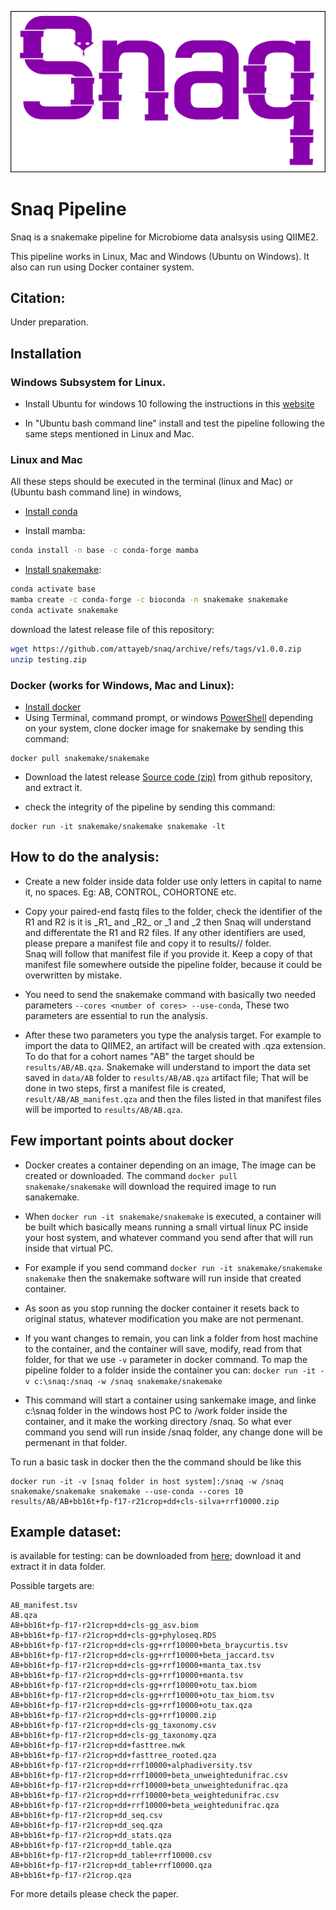 <p align="center">
<img src="logo_snaq.png">
</p>

# Snaq Pipeline

Snaq is a snakemake pipeline for Microbiome data analsysis using QIIME2.

This pipeline works in Linux, Mac and Windows (Ubuntu on Windows). It also can run using Docker container system.

## Citation:
Under preparation.

## Installation

### Windows Subsystem for Linux.

* Install Ubuntu for windows 10 following the instructions in this [website](https://ubuntu.com/tutorials/ubuntu-on-windows#1-overview) 

* In "Ubuntu bash command line" install and test the pipeline following the same steps mentioned in Linux and Mac.

### Linux and Mac

All these steps should be executed in the terminal (linux and Mac) or (Ubuntu bash command line) in windows, 

* [Install conda](https://docs.conda.io/projects/conda/en/latest/user-guide/install/linux.html)

* Install mamba:
```bash
conda install -n base -c conda-forge mamba
```
* [Install snakemake](https://snakemake.readthedocs.io/en/stable/getting_started/installation.html):

```bash
conda activate base
mamba create -c conda-forge -c bioconda -n snakemake snakemake
conda activate snakemake
```
download the latest release file of this repository:
```bash
wget https://github.com/attayeb/snaq/archive/refs/tags/v1.0.0.zip
unzip testing.zip
```

### Docker (works for Windows, Mac and Linux):
* [Install docker](https://docs.docker.com/get-docker/)
* Using Terminal, command prompt, or windows [PowerShell](https://en.wikipedia.org/wiki/PowerShell) depending on your system, clone docker image for snakemake by sending this command:
```
docker pull snakemake/snakemake
```
* Download the latest release [Source code (zip)](https://github.com/attayeb/snaq/archive/refs/tags/v1.0.0.zip) from github repository, and extract it.

* check the integrity of the pipeline by sending this command:
```
docker run -it snakemake/snakemake snakemake -lt
```

## How to do the analysis:


* Create a new folder inside data folder use only letters in capital to name it, no spaces. Eg: AB, CONTROL, COHORTONE etc.


* Copy your paired-end fastq files to the folder, check the identifier of the R1 and R2 is it is \_R1\_ and \_R2\_ or _1 and _2 then Snaq will understand and differentate the R1 and R2 files. If any other identifiers are used, please prepare a manifest file and copy it to results/<DATASET>/ folder.\
Snaq will follow that manifest file if you provide it. Keep a copy of that manifest file somewhere outside the pipeline folder, because it could be overwritten by mistake.
* You need to send the snakemake command with basically two needed parameters ```--cores <number of cores> --use-conda```, These two parameters are essential to run the analysis.
* After these two parameters you type the analysis target. For example to import the data to QIIME2, an artifact will be created with .qza extension. To do that for a cohort names "AB" the target should be ```results/AB/AB.qza```. Snakemake will understand to import the data set saved in ```data/AB``` folder to ```results/AB/AB.qza``` artifact file; That will be done in two steps, first a manifest file is created, ```result/AB/AB_manifest.qza``` and then the files listed in that manifest files will be imported to ```results/AB/AB.qza```.

## Few important points about docker
* Docker creates a container depending on an image, The image can be created or downloaded. The command ```docker pull snakemake/snakemake``` will download the required image to run sanakemake.
* When ```docker run -it snakemake/snakemake``` is executed, a container will be built which basically means running a small virtual linux PC inside your host system, and whatever command you send after that will run inside that virtual PC.
* For example if you send command ```docker run -it snakemake/snakemake snakemake``` then the snakemake software will run inside that created container. 
* As soon as you stop running the docker container it resets back to original status, whatever modification you make are not permenant.
* If you want changes to remain, you can link a folder from host machine to the container, and the container will save, modify, read from that folder, for that we use ```-v``` parameter in docker command. To map the pipeline folder to a folder inside the container you can:
```docker run -it -v c:\snaq:/snaq -w /snaq snakemake/snakemake```

* This command will start a container using sankemake image, and linke c:\snaq folder in the windows host PC to /work folder inside the container, and it make the working directory /snaq. So what ever command you send will run inside /snaq folder, any change done will be permenant in that folder.

To run a basic task in docker then the the command should be like this

```
docker run -it -v [snaq folder in host system]:/snaq -w /snaq snakemake/snakemake snakemake --use-conda --cores 10 results/AB/AB+bb16t+fp-f17-r21crop+dd+cls-silva+rrf10000.zip
```

## Example dataset:
is available for testing: can be downloaded from [here](https://github.com/attayeb/snaq/releases/download/testing/AB.tar.gz); download it and extract it in data folder.

Possible targets are:

```
AB_manifest.tsv
AB.qza
AB+bb16t+fp-f17-r21crop+dd+cls-gg_asv.biom
AB+bb16t+fp-f17-r21crop+dd+cls-gg+phyloseq.RDS
AB+bb16t+fp-f17-r21crop+dd+cls-gg+rrf10000+beta_braycurtis.tsv
AB+bb16t+fp-f17-r21crop+dd+cls-gg+rrf10000+beta_jaccard.tsv
AB+bb16t+fp-f17-r21crop+dd+cls-gg+rrf10000+manta_tax.tsv
AB+bb16t+fp-f17-r21crop+dd+cls-gg+rrf10000+manta.tsv
AB+bb16t+fp-f17-r21crop+dd+cls-gg+rrf10000+otu_tax.biom
AB+bb16t+fp-f17-r21crop+dd+cls-gg+rrf10000+otu_tax_biom.tsv
AB+bb16t+fp-f17-r21crop+dd+cls-gg+rrf10000+otu_tax.qza
AB+bb16t+fp-f17-r21crop+dd+cls-gg+rrf10000.zip
AB+bb16t+fp-f17-r21crop+dd+cls-gg_taxonomy.csv
AB+bb16t+fp-f17-r21crop+dd+cls-gg_taxonomy.qza
AB+bb16t+fp-f17-r21crop+dd+fasttree.nwk
AB+bb16t+fp-f17-r21crop+dd+fasttree_rooted.qza
AB+bb16t+fp-f17-r21crop+dd+rrf10000+alphadiversity.tsv
AB+bb16t+fp-f17-r21crop+dd+rrf10000+beta_unweightedunifrac.csv
AB+bb16t+fp-f17-r21crop+dd+rrf10000+beta_unweightedunifrac.qza
AB+bb16t+fp-f17-r21crop+dd+rrf10000+beta_weightedunifrac.csv
AB+bb16t+fp-f17-r21crop+dd+rrf10000+beta_weightedunifrac.qza
AB+bb16t+fp-f17-r21crop+dd_seq.csv
AB+bb16t+fp-f17-r21crop+dd_seq.qza
AB+bb16t+fp-f17-r21crop+dd_stats.qza
AB+bb16t+fp-f17-r21crop+dd_table.qza
AB+bb16t+fp-f17-r21crop+dd_table+rrf10000.csv
AB+bb16t+fp-f17-r21crop+dd_table+rrf10000.qza
AB+bb16t+fp-f17-r21crop.qza
```
For more details please check the paper.
